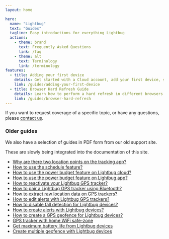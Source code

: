 ```yaml
---
layout: home

hero:
  name: "Lightbug"
  text: "Guides"
  tagline: Easy introductions for everything Lightbug
  actions:
    - theme: brand
      text: Frequently Asked Questions
      link: /faq
    - theme: alt
      text: Terminology
      link: /terminology
features:
  - title: Adding your first device
    details: Get started with a Cloud account, add your first device, setup a plan, and start tracking.
    link: /guides/adding-your-first-device
  - title: Browser Hard Refresh Guide
    details: Learn how to perform a hard refresh in different browsers to resolve display issues and ensure you see the latest updates.
    link: /guides/browser-hard-refresh
---
```


If you want to request coverage of a specific topic, or have any questions, please [contact us](https://lightbug.io/contact/).

### Older guides

We also have a selection of guides in PDF form from our old support site.

These are slowly being integrated into the documentation of this site.

 - [Why are there two location points on the tracking app?](https://drive.google.com/file/d/1m4pKXrEtP_LBeaOGYtL13BGkoFw9FKWZ/view?usp=drive_link)
 - [How to use the schedule feature?](https://drive.google.com/file/d/1NgoQiJjWnJH-VuhSryduUTMYg4MRRryW/view?usp=drive_link)
 - [How to use the power budget feature on Lightbug cloud?](https://drive.google.com/file/d/13hEn6XYBaCw-F8OnBqJGG6eE_XwQr9sA/view?usp=drive_link)
 - [How to use the power budget feature on Lightbug app?](https://drive.google.com/file/d/1vDn1Y31g7qFxwjhw1G_j_B6ksWhqgc5f/view?usp=drive_link)
 - [How to reactivate your Lightbug GPS tracker?](https://drive.google.com/file/d/19bPDzp_h-PadTopACSPfYj4-i1b5vGg2/view?usp=drive_link)
 - [How to pair a Lightbug GPS tracker using Bluetooth?](https://drive.google.com/file/d/1xLY6FhbcrhUeDj51WKP7sjn3sS9RR96I/view?usp=drive_link)
 - [How to extract raw location data on GPS trackers?](https://drive.google.com/file/d/18C_SNdnWInDRBEUrX78cSAbGoAkxONKY/view?usp=drive_link)
 - [How to edit alerts with Lightbug GPS trackers?](https://drive.google.com/file/d/1uRhjGErHUdfyjh2vDUcY9AaqbDm730ka/view?usp=drive_link)
 - [How to disable fall detection for Lightbug devices?](https://drive.google.com/file/d/1xeIK6Z95T6LKErhmhFqLDuZOe5VXzOQp/view?usp=drive_link)
 - [How to create alerts with Lightbug devices?](https://drive.google.com/file/d/1ew7pNeF4qTWIJolJNXnGjyOKtKButaLh/view?usp=drive_link)
 - [How to create a GPS geofence for Lightbug devices?](https://drive.google.com/file/d/1AEFt2jbLna8VPIJD0aRv0bYRfgaG1Vi0/view?usp=drive_link)
 - [GPS tracker with home WiFi safe-zone](https://drive.google.com/file/d/1dbAfxiSHmjXFzQmioN13LQnSK2eua6Y9/view?usp=drive_link)
 - [Get maximum battery life from Lightbug devices](https://drive.google.com/file/d/1ChCZ6cogtdPglOCU6EbMgmx1r9DBuRke/view?usp=drive_link)
 - [Create multiple geofence with Lightbug devices](https://drive.google.com/file/d/1pwdtmbVktLh6vKeSgxJP-AprlWyJk5md/view?usp=drive_link)
